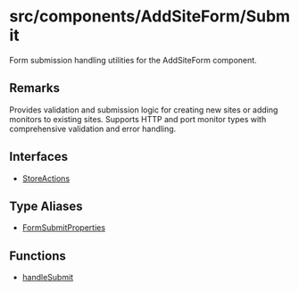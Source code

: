 # src/components/AddSiteForm/Submit

Form submission handling utilities for the AddSiteForm component.

## Remarks

Provides validation and submission logic for creating new sites or adding
monitors to existing sites. Supports HTTP and port monitor types with
comprehensive validation and error handling.

## Interfaces

- [StoreActions](interfaces/StoreActions.md)

## Type Aliases

- [FormSubmitProperties](type-aliases/FormSubmitProperties.md)

## Functions

- [handleSubmit](functions/handleSubmit.md)
